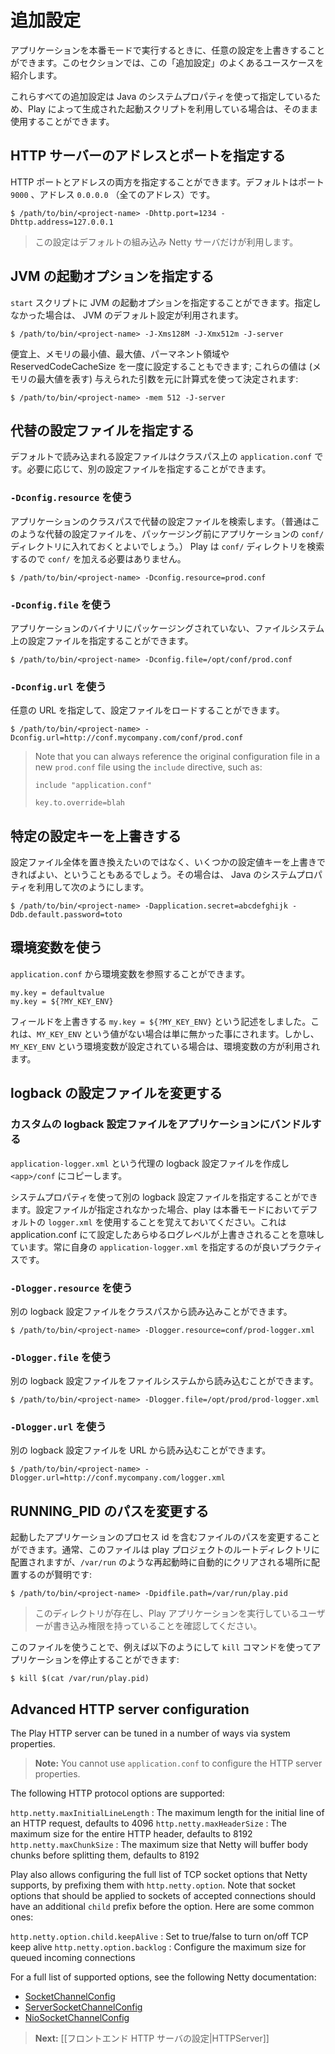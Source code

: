 <!--- Copyright (C) 2009-2013 Typesafe Inc. <http://www.typesafe.com> -->
<!--
# Additional configuration
-->
# 追加設定

<!--
When running an application in production mode you can override any configuration. This section covers the more common use cases.
-->
アプリケーションを本番モードで実行するときに、任意の設定を上書きすることができます。このセクションでは、この「追加設定」のよくあるユースケースを紹介します。

<!--
All these additional configurations are specified using Java System properties and can be used directly if you are using one of the start scripts generated by Play.
-->
これらすべての追加設定は Java のシステムプロパティを使って指定しているため、Play によって生成された起動スクリプトを利用している場合は、そのまま使用することができます。

<!--
## Specifying the HTTP server address and port
-->
## HTTP サーバーのアドレスとポートを指定する

<!--
You can provide both HTTP port and address. The default is to listen on port `9000` at the `0.0.0.0` address (all addresses).
-->
HTTP ポートとアドレスの両方を指定することができます。デフォルトはポート `9000` 、アドレス `0.0.0.0` （全てのアドレス）です。

```
$ /path/to/bin/<project-name> -Dhttp.port=1234 -Dhttp.address=127.0.0.1
```

<!--
> Note that these configuration are only provided for the default embedded Netty server.
-->
> この設定はデフォルトの組み込み Netty サーバだけが利用します。

<!--
## Specifying additional JVM arguments
-->
## JVM の起動オプションを指定する

<!--
You can specify any JVM arguments to the `start` script. Otherwise the default JVM settings will be used:
-->
`start` スクリプトに JVM の起動オプションを指定することができます。指定しなかった場合は、 JVM のデフォルト設定が利用されます。

```
$ /path/to/bin/<project-name> -J-Xms128M -J-Xmx512m -J-server
```

<!--
As a convenience you can also set memory min, max, permgen and the reserved code cache size in one go; a formula is used to
determine these values given the supplied parameter (which represents maximum memory):
-->
便宜上、メモリの最小値、最大値、パーマネント領域や ReservedCodeCacheSize を一度に設定することもできます; これらの値は (メモリの最大値を表す) 与えられた引数を元に計算式を使って決定されます:

```
$ /path/to/bin/<project-name> -mem 512 -J-server
```

<!--
## Specifying alternative configuration file
-->
## 代替の設定ファイルを指定する

<!--
The default is to load the `application.conf` file from the classpath. You can specify an alternative configuration file if needed:
-->
デフォルトで読み込まれる設定ファイルはクラスパス上の `application.conf` です。必要に応じて、別の設定ファイルを指定することができます。

<!--
### Using `-Dconfig.resource`
-->
### `-Dconfig.resource` を使う

<!--
It will search for an alternative configuration file in the application classpath (you usually provide these alternative configuration files into your application `conf/` directory before packaging). Play will look into `conf/` so you don't have to add `conf/`.
-->
アプリケーションのクラスパスで代替の設定ファイルを検索します。（普通はこのような代替の設定ファイルを、パッケージング前にアプリケーションの `conf/` ディレクトリに入れておくとよいでしょう。） Play は `conf/` ディレクトリを検索するので `conf/` を加える必要はありません。

```
$ /path/to/bin/<project-name> -Dconfig.resource=prod.conf
```

<!--
### Using `-Dconfig.file`
-->
### `-Dconfig.file` を使う

<!--
You can also specify another local configuration file not packaged into the application artifacts:
-->
アプリケーションのバイナリにパッケージングされていない、ファイルシステム上の設定ファイルを指定することができます。

```
$ /path/to/bin/<project-name> -Dconfig.file=/opt/conf/prod.conf
```

<!--
### Using `-Dconfig.url`
-->
### `-Dconfig.url` を使う

<!--
You can also specify a configuration file to be loaded from any URL:
-->
任意の URL を指定して、設定ファイルをロードすることができます。

```
$ /path/to/bin/<project-name> -Dconfig.url=http://conf.mycompany.com/conf/prod.conf
```

> Note that you can always reference the original configuration file in a new `prod.conf` file using the `include` directive, such as:
> 
> ```
> include "application.conf"
> 
> key.to.override=blah
> ```

<!--
## Overriding specific configuration keys
-->
## 特定の設定キーを上書きする

<!--
Sometimes you don't want to specify another complete configuration file, but just override a bunch of specific keys. You can do that by specifying then as Java System properties:
-->
設定ファイル全体を置き換えたいのではなく、いくつかの設定値キーを上書きできればよい、ということもあるでしょう。その場合は、 Java のシステムプロパティを利用して次のようにします。

```
$ /path/to/bin/<project-name> -Dapplication.secret=abcdefghijk -Ddb.default.password=toto
```

<!--
## Using environment variables
-->
## 環境変数を使う

<!--
You can also reference environment variables from your `application.conf` file:
-->
`application.conf` から環境変数を参照することができます。

```
my.key = defaultvalue
my.key = ${?MY_KEY_ENV}
```

<!--
Here, the override field `my.key = ${?MY_KEY_ENV}` simply vanishes if there's no value for `MY_KEY_ENV`, but if you set an environment variable `MY_KEY_ENV` for example, it would be used.
-->
フィールドを上書きする `my.key = ${?MY_KEY_ENV}` という記述をしました。これは、`MY_KEY_ENV` という値がない場合は単に無かった事にされます。しかし、`MY_KEY_ENV` という環境変数が設定されている場合は、環境変数の方が利用されます。

<!--
## Changing the logback configuration file
-->
## logback の設定ファイルを変更する

<!--
### Bundling a custom logback configuration file with your application
-->
### カスタムの logback 設定ファイルをアプリケーションにバンドルする

<!--
Create an alternative logback config file called `application-logger.xml` and copy that to `<app>/conf`
-->
`application-logger.xml` という代理の logback 設定ファイルを作成し `<app>/conf` にコピーします。

<!--
You can also specify another logback configuration file via a System property. Please note that if the configuration file is not specified then play will use the default `logger.xml` that comes with play in the production mode. This means that any log level settings in application.conf file will be overridden. As a good practice always specify your `application-logger.xml`.
-->
システムプロパティを使って別の logback 設定ファイルを指定することができます。設定ファイルが指定されなかった場合、play は本番モードにおいてデフォルトの `logger.xml` を使用することを覚えておいてください。これは application.conf にて設定したあらゆるログレベルが上書きされることを意味しています。常に自身の `application-logger.xml` を指定するのが良いプラクティスです。

<!--
### Using `-Dlogger.resource`
-->
### `-Dlogger.resource` を使う

<!--
Specify another logback configuration file to be loaded from the classpath:
-->
別の logback 設定ファイルをクラスパスから読み込みことができます。

```
$ /path/to/bin/<project-name> -Dlogger.resource=conf/prod-logger.xml
```

<!--
### Using `-Dlogger.file`
-->
### `-Dlogger.file` を使う

<!--
Specify another logback configuration file to be loaded from the file system:
-->
別の logback 設定ファイルをファイルシステムから読み込むことができます。

```
$ /path/to/bin/<project-name> -Dlogger.file=/opt/prod/prod-logger.xml
```

<!--
### Using `-Dlogger.url`
-->
### `-Dlogger.url` を使う

<!--
Specify another logback configuration file to be loaded from an URL:
-->
別の logback 設定ファイルを URL から読み込むことができます。

```
$ /path/to/bin/<project-name> -Dlogger.url=http://conf.mycompany.com/logger.xml
```

<!--
## Changing the path of RUNNING_PID
-->
## RUNNING_PID のパスを変更する

<!--
It is possible to change the path to the file that contains the process id of the started application. Normally this file is placed in the root directory of your play project, however it is advised that you put it somewhere where it will be automatically cleared on restart, such as `/var/run`:
-->
起動したアプリケーションのプロセス id を含むファイルのパスを変更することができます。通常、このファイルは play プロジェクトのルートディレクトリに配置されますが、`/var/run` のような再起動時に自動的にクリアされる場所に配置するのが賢明です:

```
$ /path/to/bin/<project-name> -Dpidfile.path=/var/run/play.pid
```

<!--
> Make sure that the directory exists and that the user that runs the Play application has write permission for it.
-->
> このディレクトリが存在し、Play アプリケーションを実行しているユーザーが書き込み権限を持っていることを確認してください。

<!--
Using this file, you can stop your application using the `kill` command, for example:
-->
このファイルを使うことで、例えば以下のようにして `kill` コマンドを使ってアプリケーションを停止することができます:

```
$ kill $(cat /var/run/play.pid)
```

## Advanced HTTP server configuration

The Play HTTP server can be tuned in a number of ways via system properties.

> **Note:** You cannot use `application.conf` to configure the HTTP server properties.

The following HTTP protocol options are supported:

`http.netty.maxInitialLineLength`
: The maximum length for the initial line of an HTTP request, defaults to 4096
`http.netty.maxHeaderSize`
: The maximum size for the entire HTTP header, defaults to 8192
`http.netty.maxChunkSize`
: The maximum size that Netty will buffer body chunks before splitting them, defaults to 8192

Play also allows configuring the full list of TCP socket options that Netty supports, by prefixing them with `http.netty.option`. Note that socket options that should be applied to sockets of accepted connections should have an additional `child` prefix before the option.  Here are some common ones:

`http.netty.option.child.keepAlive`
: Set to true/false to turn on/off TCP keep alive
`http.netty.option.backlog`
: Configure the maximum size for queued incoming connections

For a full list of supported options, see the following Netty documentation:

* [SocketChannelConfig](http://netty.io/3.9/api/org/jboss/netty/channel/socket/SocketChannelConfig.html)
* [ServerSocketChannelConfig](http://netty.io/3.9/api/org/jboss/netty/channel/socket/ServerSocketChannelConfig.html)
* [NioSocketChannelConfig](http://netty.io/3.9/api/org/jboss/netty/channel/socket/nio/NioSocketChannelConfig.html)

<!--
> **Next:** [[Setting up a front end HTTP server|HTTPServer]]
-->
> **Next:** [[フロントエンド HTTP サーバの設定|HTTPServer]]
